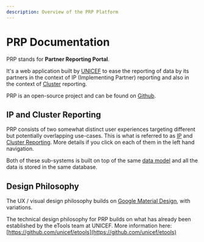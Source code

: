 ```yaml
---
description: Overview of the PRP Platform
---
```


# PRP Documentation

PRP stands for **Partner Reporting Portal**.

It's a web application built by [UNICEF](https://www.unicef.org/) to ease the reporting of data by its partners in the context of IP \(Implementing Partner\) reporting and also in the context of [Cluster](https://www.humanitarianresponse.info/clusters) reporting.

PRP is an open-source project and can be found on [Github](https://github.com/unicef/etools-partner-reporting-portal/).

## IP and Cluster Reporting

PRP consists of two somewhat distinct user experiences targeting different but potentially overlapping use-cases. This is what is referred to as [IP](https://github.com/unicef/etools-partner-reporting-portal/tree/4210b652f2748069ce5e2223b85f475ba3480729/docs/product-end-user-documentation/ip-reporting/README.md) and [Cluster Reporting](https://github.com/unicef/etools-partner-reporting-portal/tree/4210b652f2748069ce5e2223b85f475ba3480729/docs/product-end-user-documentation/cluster-reporting/README.md). More details if you click on each of them in the left hand navigation.

Both of these sub-systems is built on top of the same [data model](technical-documentation/data-model.md) and all the data is stored in the same database.

## Design Philosophy

The UX / visual design philosophy builds on [Google Material Design](https://material.io/guidelines/), with variations.

The technical design philosophy for PRP builds on what has already been established by the eTools team at UNICEF. More information here: [https://github.com/unicef/etools](https://github.com/unicef/etools)

